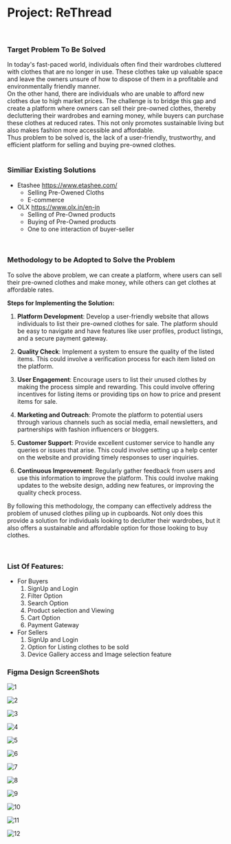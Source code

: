 # Project: ReThread
<br>

### Target Problem To Be Solved

In today's fast-paced world, individuals often find their wardrobes cluttered with clothes that are no longer in use. These clothes take up valuable space and leave the owners unsure of how to dispose of them in a profitable and environmentally friendly manner. 
<br>
On the other hand, there are individuals who are unable to afford new clothes due to high market prices. The challenge is to bridge this gap and create a platform where owners can sell their pre-owned clothes, thereby decluttering their wardrobes and earning money, while buyers can purchase these clothes at reduced rates. This not only promotes sustainable living but also makes fashion more accessible and affordable. 
<br>
Thus problem to be solved is, the lack of a user-friendly, trustworthy, and efficient platform for selling and buying pre-owned clothes.
<br>
<br>

### Similiar Existing Solutions

- Etashee  https://www.etashee.com/
  - Selling Pre-Owened Cloths
  - E-commerce
- OLX   https://www.olx.in/en-in
  - Selling of Pre-Owned products
  - Buying of Pre-Owned products
  - One to one interaction of buyer-seller

<br> 

### Methodology to be Adopted to Solve the Problem

To solve the above problem, we can create a platform, where users can sell their pre-owned clothes and make money, while others can get clothes at affordable rates.
<br> 

**Steps for Implementing the Solution:**

1. **Platform Development**: Develop a user-friendly website that allows individuals to list their pre-owned clothes for sale. The platform should be easy to navigate and have features like user profiles, product listings, and a secure payment gateway.

2. **Quality Check**: Implement a system to ensure the quality of the listed items. This could involve a verification process for each item listed on the platform.

3. **User Engagement**: Encourage users to list their unused clothes by making the process simple and rewarding. This could involve offering incentives for listing items or providing tips on how to price and present items for sale.

4. **Marketing and Outreach**: Promote the platform to potential users through various channels such as social media, email newsletters, and partnerships with fashion influencers or bloggers.

5. **Customer Support**: Provide excellent customer service to handle any queries or issues that arise. This could involve setting up a help center on the website and providing timely responses to user inquiries.

6. **Continuous Improvement**: Regularly gather feedback from users and use this information to improve the platform. This could involve making updates to the website design, adding new features, or improving the quality check process.

By following this methodology, the company can effectively address the problem of unused clothes piling up in cupboards. Not only does this provide a solution for individuals looking to declutter their wardrobes, but it also offers a sustainable and affordable option for those looking to buy clothes.

<br>

### List Of Features:

- For Buyers
  1. SignUp and Login
  2. Filter Option
  3. Search Option
  4. Product selection and Viewing
  5. Cart Option
  6. Payment Gateway
- For Sellers
  1. SignUp and Login
  2. Option for Listing clothes to be sold
  3. Device Gallery access and Image selection feature
 
 ### Figma Design ScreenShots

 ![1](https://github.com/Deepanshi03/re_thread/assets/92084743/3fcc156a-6cc8-4491-b579-cddf16372edd)

 ![2](https://github.com/Deepanshi03/re_thread/assets/92084743/490f1d2d-f45c-474a-8ad0-78b38ec721e5)

 ![3](https://github.com/Deepanshi03/re_thread/assets/92084743/e2c7cd01-5c56-4acd-84bb-66066457f22b)

 ![4](https://github.com/Deepanshi03/re_thread/assets/92084743/2cf80b43-8dd1-4d46-9561-f3448c747ae7)

 ![5](https://github.com/Deepanshi03/re_thread/assets/92084743/fd9512ea-902c-42e6-a510-aa737bbd76ce)

 ![6](https://github.com/Deepanshi03/re_thread/assets/92084743/a765df0e-6338-4fa0-8c3c-f945101ae729)

 ![7](https://github.com/Deepanshi03/re_thread/assets/92084743/00bce876-81b7-49ce-b4ed-abda0389f051)

 ![8](https://github.com/Deepanshi03/re_thread/assets/92084743/c939168d-544a-4879-8ced-fa2677da2529)

 ![9](https://github.com/Deepanshi03/re_thread/assets/92084743/0193e935-2427-4231-8848-cb539363d375)

 ![10](https://github.com/Deepanshi03/re_thread/assets/92084743/6074bad9-dccc-4547-9fb2-50b116663268)

 ![11](https://github.com/Deepanshi03/re_thread/assets/92084743/59e8667b-4798-4893-9940-f74c1221e761)

 ![12](https://github.com/Deepanshi03/re_thread/assets/92084743/b1da590b-fbc0-499c-807a-876b5651fba2)
